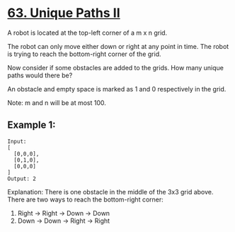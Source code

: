 [63. Unique Paths II](https://leetcode.com/problems/unique-paths-ii/)
=====================

A robot is located at the top-left corner of a m x n grid.

The robot can only move either down or right at any point in time. The robot is trying
to reach the bottom-right corner of the grid.

Now consider if some obstacles are added to the grids. How many unique paths would
there be?

An obstacle and empty space is marked as 1 and 0 respectively in the grid.

Note: m and n will be at most 100.

Example 1:
----------

```
Input:
[
  [0,0,0],
  [0,1,0],
  [0,0,0]
]
Output: 2
```
Explanation:
There is one obstacle in the middle of the 3x3 grid above.
There are two ways to reach the bottom-right corner:
1. Right -> Right -> Down -> Down
2. Down -> Down -> Right -> Right
